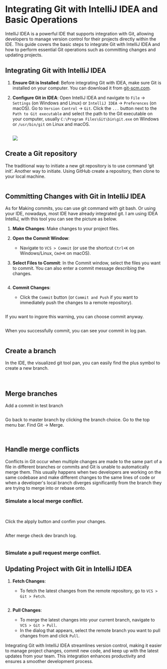 # Integrating Git with IntelliJ IDEA and Basic Operations

IntelliJ IDEA is a powerful IDE that supports integration with Git, allowing developers to manage version control for their projects directly within the IDE. This guide covers the basic steps to integrate Git with IntelliJ IDEA and how to perform essential Git operations such as committing changes and updating projects.

## Integrating Git with IntelliJ IDEA

1. **Ensure Git is Installed**: Before integrating Git with IDEA, make sure Git is installed on your computer. You can download it from [git-scm.com](https://git-scm.com/).

2. **Configure Git in IDEA**: Open IntelliJ IDEA and navigate to `File` -> `Settings` (on Windows and Linux) or `IntelliJ IDEA` -> `Preferences` (on macOS). Go to `Version Control` -> `Git`. Click the `...` button next to the `Path to Git executable` and select the path to the Git executable on your computer, usually `C:\Program Files\Git\bin\git.exe` on Windows or `/usr/bin/git` on Linux and macOS.
   
   <img title="" src="./images/2024-03-23-00-20-10-image.png" alt="" data-align="center">
   
   ![](./images/2024-03-23-00-21-00-image.png)

## Create a Git repository

The traditional way to initiate a new git repository is to use command ‘git init’. Another way to initiate. Using GitHub create a repository, then clone to your local machine.

<img title="" src="./images/2024-03-23-11-29-18-image.png" alt="" data-align="center">

## Committing Changes with Git in IntelliJ IDEA

As for Making commits, you can use git command with git bash. Or using your IDE, nowadays, most IDE have already integrated git. I am using IDEA IntelliJ, with this tool you can see the picture as below. 

1. **Make Changes**: Make changes to your project files.

2. **Open the Commit Window**:
   
   - Navigate to `VCS > Commit` (or use the shortcut `Ctrl+K` on Windows/Linux, `Cmd+K` on macOS).

3. **Select Files to Commit**: In the Commit window, select the files you want to commit. You can also enter a commit message describing the changes.
   
   <img title="" src="./images/2024-03-23-11-34-33-image.png" alt="" data-align="center">

4. **Commit Changes**:
   
   - Click the `Commit` button (or `Commit and Push` if you want to immediately push the changes to a remote repository).
     
     <img title="" src="./images/2024-03-23-11-33-16-image.png" alt="" data-align="center">

If you want to ingore this warning, you can choose commit anyway.

<img title="" src="./images/2024-03-23-11-36-24-image.png" alt="" data-align="center">

When you successfully commit, you can see your commit in log pan.

<img title="" src="./images/2024-03-23-11-38-09-image.png" alt="" data-align="center">

## Create a branch

In the IDE, the visualized git tool pan, you can easily find the plus symbol to create a new branch.

<img title="" src="./images/2024-03-23-11-40-15-image.png" alt="" data-align="center">

<img title="" src="./images/2024-03-23-11-40-36-image.png" alt="" data-align="center">

## Merge branches

Add a commit in test branch

<img title="" src="./images/2024-03-23-11-43-09-image.png" alt="" data-align="center">

Go back to master branch by clicking the branch choice.
Go to the top menu bar. Find Git -> Merge.

<img title="" src="./images/2024-03-23-11-43-47-image.png" alt="" data-align="center">

<img title="" src="./images/2024-03-23-11-44-05-image.png" alt="" data-align="center"><img title="" src="./images/2024-03-23-11-44-25-image.png" alt="" data-align="center">

## Handle merge conflicts

Conflicts in Git occur when multiple changes are made to the same part of a file in different branches or commits and Git is unable to automatically merge them. This usually happens when two developers are working on the same codebase and make different changes to the same lines of code or when a developer's local branch diverges significantly from the branch they are trying to merge into or rebase onto.

### Simulate a local merge conflict.

<img title="" src="./images/2024-03-23-11-53-00-image.png" alt="" data-align="center">

<img title="" src="./images/2024-03-23-11-53-32-image.png" alt="" data-align="center">

Click the alpply button and confim your changes.

<img title="" src="./images/2024-03-23-11-54-13-image.png" alt="" data-align="center">

After merge check dev branch log.

<img title="" src="./images/2024-03-23-11-55-03-image.png" alt="" data-align="center">

### Simulate a pull request merge conflict.





## Updating Project with Git in IntelliJ IDEA

1. **Fetch Changes**:
   
   - To fetch the latest changes from the remote repository, go to `VCS > Git > Fetch`.
     
     <img title="" src="./images/2024-03-23-00-14-00-image.png" alt="" data-align="center">

2. **Pull Changes**:
   
   - To merge the latest changes into your current branch, navigate to `VCS > Git > Pull`.
   - In the dialog that appears, select the remote branch you want to pull changes from and click `Pull`.

Integrating Git with IntelliJ IDEA streamlines version control, making it easier to manage project changes, commit new code, and keep up with the latest updates from your team. This integration enhances productivity and ensures a smoother development process.
